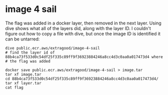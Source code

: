# image 4 sail

The flag was added in a docker layer, then removed in the next layer. Using dive shows what all of the layers did, along with the layer ID. I couldn't figure out how to copy a file with dive, but once the image ID is identified it can be untarred:

``` shell
dive public.ecr.aws/extragood/image-4-sail
# find the layer id of 88b4ca73f533d0c54df25f335c89ff9f36923884246a8cc4d3c0aa0a017473d4 where
# the flag was added

docker save public.ecr.aws/extragood/image-4-sail > image.tar
tar xf image.tar
cd 88b4ca73f533d0c54df25f335c89ff9f36923884246a8cc4d3c0aa0a017473d4/
tar xf layer.tar
cat flag
```
